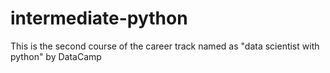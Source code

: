 # intermediate-python
This is the second course of the career track named as "data scientist with python" by DataCamp
